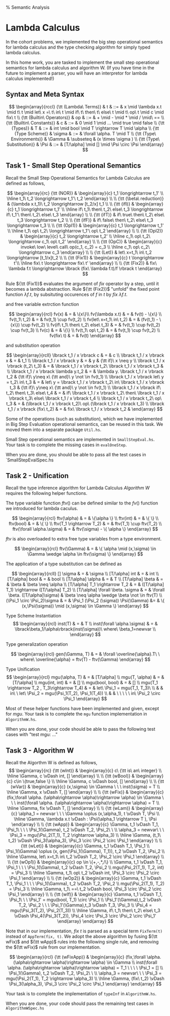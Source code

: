 % Semantic Analysis

# Lambda Calculus 

In the cohort problems, we implemented the big step operational semantics for lambda calculus and the type checking algorithm for simply typed lambda calculus. 

In this home work, you are tasked to implement the small step operational semantics for lambda calculus and algorithm W. (If you have time in the future to implement a parser, you will have an interpretor for lambda calculus implemented!)

## Syntax and Meta Syntax

$$
\begin{array}{rccl}
 {\tt (Lambda\ Terms)} & t & ::= & x \mid \lambda x.t \mid t\ t \mid let\ x =\ t\ in\ t \mid  if\ t\ then\ t\ else\ t \mid t\ op\ t \mid c \mid fix\ t \\
 {\tt (Builtin\ Operators)} & op & ::= & + \mid - \mid * \mid / \mid\ == \\
 {\tt (Builtin\ Constants)} & c & ::= & 0 \mid 1 \mid ... \mid true \mid false \\
 {\tt (Types)} & T & ::= & int \mid bool \mid T \rightarrow T \mid \alpha \\ 
 {\tt (Type Scheme)} & \sigma & ::= & \forall \alpha. T \mid T \\ 
 {\tt (Type\ Environments)} & \Gamma & \subseteq & (x \times \sigma ) \\
 {\tt (Type\ Substitution)} & \Psi & ::= & [T/\alpha] \mid [] \mid \Psi \circ \Psi 
\end{array}
$$

## Task 1 - Small Step Operational Semantics

Recall the Small Step Operational Semantics for Lambda Calculus are defined as follows,

$$
\begin{array}{rc}
{\tt (NOR)} & \begin{array}{c}
                t_1 \longrightarrow t_1' \\ 
                \hline
                t_1\ t_2 \longrightarrow t_1'\ t_2
                \end{array}  \\ \\
{\tt (\beta\ reduction)} & (\lambda x.t_1)\ t_2 \longrightarrow [t_2/x] t_1
\\ \\
{\tt (ifI)} & 
  \begin{array}{c} 
    t_1 \longrightarrow t_1'  \\
    \hline
    if\ t_1\ then\ t_2\ else\ t_3 \longrightarrow if\ t_1'\ then\ t_2\ else\ t_3 
  \end{array} \\  \\
{\tt (ifT)} &  if\ true\ then\ t_2\ else\ t_3 \longrightarrow t_2 \\ \\
{\tt (ifF)} &  if\ false\ then\ t_2\ else\ t_3 \longrightarrow t_3  \\ \\
{\tt (OpI1)} & \begin{array}{c} 
                t_1 \longrightarrow t_1' \\ 
                \hline 
                t_1\ op\ t_2\  \longrightarrow t_1'\ op\ t_2 
                \end{array} \\ \\
{\tt (OpI2)} & \begin{array}{c} 
                t_2 \longrightarrow t_2' \\ 
                \hline 
                c_1\ op\ t_2\  \longrightarrow c_1\ op\ t_2' 
                \end{array} \\ \\
{\tt (OpC)} &  \begin{array}{c} 
                invoke\ low\ level\ call\  op(c_1, c_2) = c_3 \\ 
                \hline  
                c_1\ op\ c_2\  \longrightarrow c_3 
                \end{array} \\ \\
{\tt (Let)} & let\ x=t_1\ in\ t_2 \longrightarrow [t_1/x]t_2 \\ \\
{\tt (Fix1)} & \begin{array}{c}
               t \longrightarrow t'\\
               \hline
               fix\ t \longrightarrow fix\ t'
               \end{array}  \\ \\ 
{\tt (Fix2)} &  fix\ \lambda f.t \longrightarrow \lbrack (fix\ \lambda f.t)/f \rbrack t
\end{array}
$$

Rule ${\tt (Fix1)}$ evaluates the argument of $fix$ operator by a step, until it becomes a lambda abstraction.
Rule ${\tt (Fix2)}$ "unfold" the fixed point function $\lambda f.t$, by subsituting occurences of $f$ in $t$ by $fix\ \lambda f.t$.

and free variable extrction function

$$
\begin{array}{rcl}
fv(x) & = & \{x\}\\
fv(\lambda x.t) & = & fv(t) - \{x\} \\ 
fv(t_1\ t_2) & = & fv(t_1) \cup fv(t_2)  \\ 
fv(let\ x=t_1\ in\ t_2) & = & (fv(t_1) - \{x\}) \cup fv(t_2) \\
fv(if\ t_1\ then\ t_2\ else\ t_3) & = & fv(t_1) \cup fv(t_2) \cup fv(t_3) \\
fv(c) & = & \{\} \\ 
fv(t_1\ op\ t_2) & = & fv(t_1) \cup fv(t_2) \\ 
fv(fix\ t) & = & fv(t)
\end{array}
$$

and substitution operation

$$
\begin{array}{rcll}
 \lbrack t_1 / x \rbrack c & = & c \\ 
 \lbrack t_1 / x \rbrack x & = & t_1 \\
 \lbrack t_1 / x \rbrack y & = & y & {\tt if}\  x \neq y \\
 \lbrack t_1 / x \rbrack (t_2\ t_3) & = & \lbrack t_1 / x \rbrack t_2\ 
 \lbrack t_1 / x \rbrack t_3 & \\
 \lbrack t_1 / x \rbrack \lambda y.t_2 & = & \lambda y. \lbrack t_1 / x
 \rbrack t_2 & {\tt if}\  y\neq x\  {\tt and}\  y \not \in fv(t_1) \\ 
 \lbrack t_1 / x \rbrack let\ y = t_2\ in\ t_3 & = & let\ y = \lbrack t_1 / x \rbrack t_2\ in\ \lbrack t_1 / x \rbrack t_3 & {\tt if}\  y\neq x\  {\tt and}\  y \not \in fv(t_1) \\ 
  \lbrack t_1 / x \rbrack if\ t_2\ then\ t_3\ else\ t_4 & = & if\ \lbrack t_1 / x \rbrack t_2\ then\ \lbrack t_1 / x \rbrack t_3\ else\ \lbrack t_1 / x \rbrack t_4 \\ 
  \lbrack t_1 / x \rbrack t_2\ op\ t_3 & = & (\lbrack t_1 / x \rbrack t_2)\ op\ (\lbrack t_1 / x \rbrack t_3) \\ 
  \lbrack t_1 / x \rbrack (fix\ t_2) & = & fix\ \lbrack t_1 / x \rbrack t_2 &  
\end{array}
$$

Some of the operations (such as substitution),  which we have implemented in Big Step Evaluation operational semantics,  can be reused in this task. We moved them into a separate package `Util.hs`.

Small Step operational semantics are implemented in `SmallStepEval.hs`. Your task is to complete the missing cases in 
`evalOneStep`.

When you are done, you should be able to pass all the test cases in `SmallStepEvalSpec.hs


## Task 2 - Unification

Recall the type inference algorithm for Lambda Calculus *Algorithm W* requires the following helper functions.

The type variable function $ftv()$ can be defined similar to the $fv()$ function we introduced for lambda caculus. 

$$
\begin{array}{rcl}
ftv(\alpha) & = & \{\alpha \} \\ 
ftv(int) & = & \{ \} \\
ftv(bool) & = & \{ \} \\
ftv(T_1 \rightarrow T_2) & = & ftv(T_1) \cup ftv(T_2) \\
ftv(\forall \alpha.\sigma) & = & ftv(\sigma) - \{ \alpha \} 
\end{array}
$$

$ftv$ is also overloaded to extra free type variables from a type environment.

$$
\begin{array}{rcl}
ftv(\Gamma) & = & \{ \alpha \mid (x,\sigma) \in \Gamma \wedge \alpha \in ftv(\sigma) \}
\end{array}
$$


The application of a type substitution can be defined as 

$$
\begin{array}{rcll}
[] \sigma & = & \sigma \\ 
[T/\alpha] int & = & int \\
[T/\alpha] bool & = & bool \\ 
[T/\alpha] \alpha & = & T \\
[T/\alpha] \beta & = & \beta & \beta \neq \alpha \\ 
[T/\alpha] T_1 \rightarrow T_2 & = & ([T/\alpha] T_1) \rightarrow ([T/\alpha] T_2) \\ 
[T/\alpha] \forall \beta. \sigma & = & \forall \beta. ([T/\alpha]\sigma) & \beta \neq \alpha \wedge \beta \not \in ftv(T) \\ 
(\Psi_1 \circ \Psi_2)\sigma & = & \Psi_1 (\Psi_2 (\sigma))
\Psi(\Gamma)  &= & \{ (x,\Psi(\sigma)) \mid (x,\sigma) \in \Gamma \}
\end{array}
$$

Type Scheme Instantiation
$$
\begin{array}{rcl}
inst(T) & = & T \\
inst(\forall \alpha.\sigma) & = & \lbrack\beta_1/\alpha\rbrack(inst(\sigma))\ where\ \beta_1=newvar \\
\end{array}
$$

Type generalization operation

$$
\begin{array}{rcl}
gen(\Gamma, T) & = & \forall \overline{\alpha}.T\ \ where\ \overline{\alpha} = ftv(T) - ftv(\Gamma)
\end{array}
$$

Type Unification
$$
\begin{array}{rcl}
mgu(\alpha, T) & = & [T/\alpha] \\ 
mgu(T, \alpha) & = & [T/\alpha] \\ 
mgu(int, int) & = & [] \\ 
mgu(bool, bool) & = & [] \\ 
mgu(T_1 \rightarrow T_2 , T_3\rightarrow T_4) & = & let\ \Psi_1 = mgu(T_1, T_3)\ \\ 
&  & in\ \ let\ \Psi_2 = mgu(\Psi_1(T_2), \Psi_1(T_4)) \\
&  & \ \ \ \ \ in\ \Psi_2 \circ \Psi_1
\end{array}
$$

Most of these helper functions have been implemented and given, except for $mgu$. Your task is to complete the `mgu` function implementation in `AlgorithmW.hs`.

When you are done, your code should be able to pass the following test cases with "test mgu: ..."


## Task 3 - Algorithm W

Recall the Algorthm W is defined as follows,
$$
\begin{array}{rc}
{\tt (wInt)} & \begin{array}{c}
                c\ {\tt is\ an\ integer} 
                \\ \hline 
               \Gamma, c \vDash int, [] 
               \end{array} \\ \\
{\tt (wBool)} & \begin{array}{c}
                c\in \{true,false \} 
                \\ \hline 
               \Gamma, c \vDash bool, [] 
               \end{array} \\ \\ 
{\tt (wVar)} & \begin{array}{c}
                (x,\sigma) \in \Gamma \ \ \ inst(\sigma) = T
                \\ \hline 
               \Gamma, x \vDash T, [] 
               \end{array} \\ \\
{\tt (wFix)} & \begin{array}{c}
                (fix,\forall \alpha. (\alpha\rightarrow \alpha)\rightarrow \alpha) \in \Gamma \ \ \ inst(\forall \alpha. (\alpha\rightarrow \alpha)\rightarrow \alpha) = T
                \\ \hline 
               \Gamma, fix \vDash T, [] 
               \end{array} \\ \\ 
{\tt (wLam)} & \begin{array}{c}
                \alpha_1 = newvar \ \ \ \Gamma \oplus (x,\alpha_1), t \vDash T, \Psi
                \\ \hline
                \Gamma, \lambda x.t \vDash : \Psi(\alpha_1 \rightarrow T ), \Psi
                \end{array} \\ \\ 
{\tt (wApp)} & \begin{array}{c}
                \Gamma, t_1 \vDash T_1, \Psi_1\ \ \ \ \Psi_1(\Gamma), t_2 \vDash T_2, \Psi_2\ \ \\ \alpha_3 = newvar\ \ \ \Psi_3 = mgu(\Psi_2(T_1), T_2 \rightarrow \alpha_3) 
                \\ \hline
                \Gamma, (t_1\ t_2) \vDash \Psi_3(\alpha_3), \Psi_3 \circ \Psi_2 \circ \Psi_1 
               \end{array} \\ \\ 
{\tt (wLet)} & \begin{array}{c}
                \Gamma, t_1 \vDash T_1, \Psi_1 \\ \Psi_1(\Gamma) \oplus (x, gen(\Psi_1(\Gamma), T_1)), t_2 \vDash T_2, \Psi_2
                \\ \hline
                \Gamma, let\ x=t_1\ in\ t_2 \vDash T_2, \Psi_2 \circ \Psi_1
             \end{array} \\ \\ 
{\tt (wOp1)} & \begin{array}{c}
                op \in \{+,-,*,/\} \\ 
                \Gamma, t_1 \vDash T_1, \Psi_1 \ \ \ \Psi_1(\Gamma), t_2 \vDash T_2, \Psi_2 \\ 
                mgu(\Psi_2(T_1), T_2, int) = \Psi_3   
                \\ \hline 
                \Gamma, t_1\ op\ t_2 \vDash int, \Psi_3 \circ \Psi_2 \circ \Psi_1 
                \end{array} \\ \\ 
{\tt (wOp2)} & \begin{array}{c}
                \Gamma, t_1 \vDash T_1, \Psi_1 \ \ \ \Psi_1(\Gamma), t_2 \vDash T_2, \Psi_2 \\ 
                mgu(\Psi_2(T_1), T_2) = \Psi_3   
                \\ \hline 
                \Gamma, t_1\ ==\ t_2 \vDash bool, \Psi_3 \circ \Psi_2 \circ \Psi_1 
                \end{array} \\ \\ 
{\tt (wIf)} & \begin{array}{c}
                \Gamma, t_1 \vDash T_1, \Psi_1\ \ \
                \Psi_1' = mgu(bool, T_1) \circ \Psi_1 \\
                \Psi_1'(\Gamma),t_2 \vDash T_2, \Psi_2 \ \ \
                \Psi_1'(\Gamma),t_3 \vDash T_3, \Psi_3 \\
                \Psi_4 = mgu(\Psi_3(T_2), \Psi_2(T_3)) 
                \\ \hline
                \Gamma, if\ t_1\ then\ t_2\ else\ t_3 \vDash \Psi_4(\Psi_3(T_2)),  \Psi_4 \circ \Psi_3 \circ \Psi_2 \circ \Psi_1'
              \end{array}
\end{array}
$$


Note that in our implementation, $fix\ t$ is parsed as a special term `FixTerm(t)` instead of `AppTerm(fix, t)`. We adopt the above algorithm 
by fusing $(\tt wFix)$ and $(\tt wApp)$ rules into the following single rule, and removing  the $(\tt wFix)$ rule from our implementation.

$$
\begin{array}{rcl}
{\tt (wFixApp)} & \begin{array}{c}
                (fix,\forall \alpha. (\alpha\rightarrow \alpha)\rightarrow \alpha) \in \Gamma \\ 
                inst(\forall \alpha. (\alpha\rightarrow \alpha)\rightarrow \alpha) = T_1 \ \ \ \ \Psi_1 = []
                \\ 
                \Psi_1(\Gamma), t_2 \vDash T_2, \Psi_2\ \ \\ \alpha_3 = newvar\ \ \ \Psi_3 = mgu(\Psi_2(T_1), T_2 \rightarrow \alpha_3) 
                \\ \hline
                \Gamma, (fix\ t_2) \vDash \Psi_3(\alpha_3), \Psi_3 \circ \Psi_2 \circ \Psi_1 
               \end{array} 
\end{array}
$$

Your task is to complete the implementation of `typeInf` in `AlgorithmW.hs`.

When you are done, your code should pass the remaining test cases in `AlgorithmWSpec.hs`


